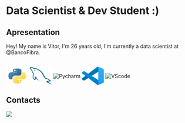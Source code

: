# Data Scientist & Dev Student :)

## Apresentation
Hey! My name is Vitor, I'm 26 years old, I'm currently a data scientist at @BancoFibra.

<div style="display: inline_block"><br>
  <img align="center" alt="Python" height="50" width="60" src="https://raw.githubusercontent.com/devicons/devicon/master/icons/python/python-original.svg">
  <img align="center" alt="MySql" height="50" width="60" src="https://raw.githubusercontent.com/devicons/devicon/master/icons/mysql/mysql-original.svg">
  <img align="center" alt="Pycharm" height="50" width="60" src="https://user-images.githubusercontent.com/84391594/152705271-083f8784-b3c9-4065-9733-ea3fa8ad5a7a.png">
  <img align="center" alt="VScode" height="50" width="60" src="https://raw.githubusercontent.com/devicons/devicon/master/icons/vscode/vscode-original.svg">
  <img align="center" alt="VScode" height="50" width="60" src="https://user-images.githubusercontent.com/84391594/152706127-ce41990f-2588-472a-b5df-6b403a5947e6.png">

</div>

## Contacts
<div> 
    <a href="https://www.linkedin.com/in/vitor-mamede-martins-/" target="_blank"><img src="https://img.shields.io/badge/-LinkedIn-%230077B5?style=for-the-badge&logo=linkedin&logoColor=white" target="_blank"></a>

</div>
